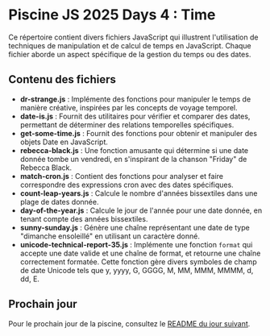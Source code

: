 # Piscine JS 2025 Days 4 : Time

Ce répertoire contient divers fichiers JavaScript qui illustrent l'utilisation de techniques de manipulation et de calcul de temps en JavaScript. Chaque fichier aborde un aspect spécifique de la gestion du temps ou des dates.

## Contenu des fichiers

- **dr-strange.js** : Implémente des fonctions pour manipuler le temps de manière créative, inspirées par les concepts de voyage temporel.
- **date-is.js** : Fournit des utilitaires pour vérifier et comparer des dates, permettant de déterminer des relations temporelles spécifiques.
- **get-some-time.js** : Fournit des fonctions pour obtenir et manipuler des objets Date en JavaScript.
- **rebecca-black.js** : Une fonction amusante qui détermine si une date donnée tombe un vendredi, en s'inspirant de la chanson "Friday" de Rebecca Black.
- **match-cron.js** : Contient des fonctions pour analyser et faire correspondre des expressions cron avec des dates spécifiques.
- **count-leap-years.js** : Calcule le nombre d'années bissextiles dans une plage de dates donnée.
- **day-of-the-year.js** : Calcule le jour de l'année pour une date donnée, en tenant compte des années bissextiles.
- **sunny-sunday.js** : Génère une chaîne représentant une date de type "dimanche ensoleillé" en utilisant un caractère donné.
- **unicode-technical-report-35.js** : Implémente une fonction `format` qui accepte une date valide et une chaîne de format, et retourne une chaîne correctement formatée. Cette fonction gère divers symboles de champ de date Unicode tels que y, yyyy, G, GGGG, M, MM, MMM, MMMM, d, dd, E.


## Prochain jour

Pour le prochain jour de la piscine, consultez le [README du jour suivant](../call-me-maybe/README.md).